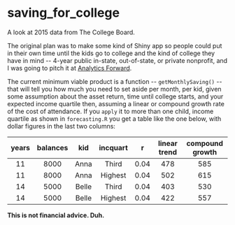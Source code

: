 # saving_for_college

A look at 2015 data from The College Board. 

The original plan was to make some kind of Shiny app so people could put in their own time until the kids go to college and the kind of college they have in mind -- 4-year public in-state, out-of-state, or private nonprofit, and I was going to pitch it at [Analytics Forward](http://www.meetup.com/Research-Triangle-Analysts/events/228455037/?rv=ea1).

The current minimum viable product is a function -- `getMonthlySaving()` -- that will tell you how much you need to set aside per month, per kid, given some assumption about the asset return, time until college starts, and your expected income quartile then, assuming a linear or compound growth rate of the cost of attendance. If you `apply` it to more than one child, income quartile as shown in `forecasting.R` you get a table like the one below, with dollar figures in the last two columns:

|  years | balances | kid  | incquart | r     | linear trend | compound growth |
|:------:|:--------:|:----:|:--------:|:-----:|:------------:|:---------------:|
|  11   |   8000   | Anna |   Third  |  0.04 |     478      |       585       |
|  11   |   8000   | Anna | Highest  | 0.04  |    502      |        615  |   
|  14   |   5000   | Belle|   Third|    0.04|      403|              530|       
|  14   |   5000   | Belle| Highest|   0.04|      422|              557|

__This is not financial advice. Duh.__
